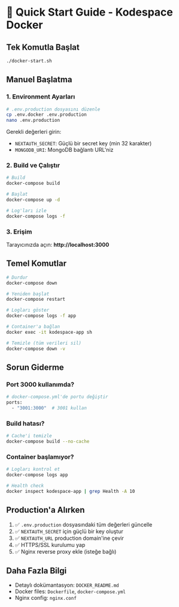 # 🚀 Quick Start Guide - Kodespace Docker

## Tek Komutla Başlat

```bash
./docker-start.sh
```

## Manuel Başlatma

### 1. Environment Ayarları

```bash
# .env.production dosyasını düzenle
cp .env.docker .env.production
nano .env.production
```

Gerekli değerleri girin:
- `NEXTAUTH_SECRET`: Güçlü bir secret key (min 32 karakter)
- `MONGODB_URI`: MongoDB bağlantı URL'niz

### 2. Build ve Çalıştır

```bash
# Build
docker-compose build

# Başlat
docker-compose up -d

# Log'ları izle
docker-compose logs -f
```

###  3. Erişim

Tarayıcınızda açın: **http://localhost:3000**

## Temel Komutlar

```bash
# Durdur
docker-compose down

# Yeniden başlat
docker-compose restart

# Logları göster
docker-compose logs -f app

# Container'a bağlan
docker exec -it kodespace-app sh

# Temizle (tüm verileri sil)
docker-compose down -v
```

## Sorun Giderme

### Port 3000 kullanımda?

```bash
# docker-compose.yml'de portu değiştir
ports:
  - "3001:3000"  # 3001 kullan
```

### Build hatası?

```bash
# Cache'i temizle
docker-compose build --no-cache
```

### Container başlamıyor?

```bash
# Logları kontrol et
docker-compose logs app

# Health check
docker inspect kodespace-app | grep Health -A 10
```

## Production'a Alırken

1. ✅ `.env.production` dosyasındaki tüm değerleri güncelle
2. ✅ `NEXTAUTH_SECRET` için güçlü bir key oluştur
3. ✅ `NEXTAUTH_URL` production domain'ine çevir
4. ✅ HTTPS/SSL kurulumu yap
5. ✅ Nginx reverse proxy ekle (isteğe bağlı)

## Daha Fazla Bilgi

- Detaylı dokümantasyon: `DOCKER_README.md`
- Docker files: `Dockerfile`, `docker-compose.yml`
- Nginx config: `nginx.conf`
